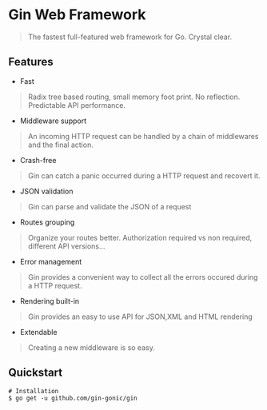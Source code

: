 # Gin Web Framework
> The fastest full-featured web framework for Go. Crystal clear.


## Features
* Fast
> Radix tree based routing, small memory foot print. No reflection. Predictable API performance.

* Middleware support
> An incoming HTTP request can be handled by a chain of middlewares and the final action.

* Crash-free
> Gin can catch a panic occurred during a HTTP request and recovert it.

* JSON validation
> Gin can parse and validate the JSON of a request

* Routes grouping
> Organize your routes better. Authorization required vs non required, different API versions...

* Error management
> Gin provides a convenient way to collect all the errors occured during a HTTP request.

* Rendering built-in
> Gin provides an easy to use API for JSON,XML and HTML rendering

* Extendable
> Creating a new middleware is so easy.


## Quickstart
```
# Installation
$ go get -u github.com/gin-gonic/gin
```
